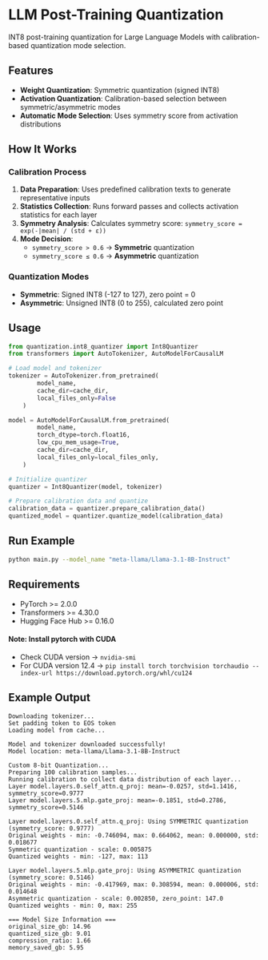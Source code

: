 # LLM Post-Training Quantization

INT8 post-training quantization for Large Language Models with calibration-based quantization mode selection.

## Features

- **Weight Quantization**: Symmetric quantization (signed INT8)
- **Activation Quantization**: Calibration-based selection between symmetric/asymmetric modes
- **Automatic Mode Selection**: Uses symmetry score from activation distributions

## How It Works

### Calibration Process

1. **Data Preparation**: Uses predefined calibration texts to generate representative inputs
2. **Statistics Collection**: Runs forward passes and collects activation statistics for each layer
3. **Symmetry Analysis**: Calculates symmetry score: `symmetry_score = exp(-|mean| / (std + ε))`
4. **Mode Decision**: 
   - `symmetry_score > 0.6` → **Symmetric** quantization
   - `symmetry_score ≤ 0.6` → **Asymmetric** quantization

### Quantization Modes

- **Symmetric**: Signed INT8 (-127 to 127), zero point = 0
- **Asymmetric**: Unsigned INT8 (0 to 255), calculated zero point

## Usage

```python
from quantization.int8_quantizer import Int8Quantizer
from transformers import AutoTokenizer, AutoModelForCausalLM

# Load model and tokenizer
tokenizer = AutoTokenizer.from_pretrained(
        model_name,
        cache_dir=cache_dir,
        local_files_only=False
    )

model = AutoModelForCausalLM.from_pretrained(
        model_name,
        torch_dtype=torch.float16,
        low_cpu_mem_usage=True,
        cache_dir=cache_dir,
        local_files_only=local_files_only,
    )

# Initialize quantizer
quantizer = Int8Quantizer(model, tokenizer)

# Prepare calibration data and quantize
calibration_data = quantizer.prepare_calibration_data()
quantized_model = quantizer.quantize_model(calibration_data)
```

## Run Example

```bash
python main.py --model_name "meta-llama/Llama-3.1-8B-Instruct"
```

## Requirements

- PyTorch >= 2.0.0
- Transformers >= 4.30.0
- Hugging Face Hub >= 0.16.0

#### Note: Install pytorch with CUDA
- Check CUDA version -> ```nvidia-smi```
- For CUDA version 12.4 -> ```pip install torch torchvision torchaudio --index-url https://download.pytorch.org/whl/cu124```

## Example Output

```
Downloading tokenizer...
Set padding token to EOS token
Loading model from cache...

Model and tokenizer downloaded successfully!
Model location: meta-llama/Llama-3.1-8B-Instruct

Custom 8-bit Quantization...
Preparing 100 calibration samples...
Running calibration to collect data distribution of each layer...
Layer model.layers.0.self_attn.q_proj: mean=-0.0257, std=1.1416, symmetry_score=0.9777
Layer model.layers.5.mlp.gate_proj: mean=-0.1851, std=0.2786, symmetry_score=0.5146

Layer model.layers.0.self_attn.q_proj: Using SYMMETRIC quantization (symmetry_score: 0.9777)
Original weights - min: -0.746094, max: 0.664062, mean: 0.000000, std: 0.018677
Symmetric quantization - scale: 0.005875
Quantized weights - min: -127, max: 113

Layer model.layers.5.mlp.gate_proj: Using ASYMMETRIC quantization (symmetry_score: 0.5146)
Original weights - min: -0.417969, max: 0.308594, mean: 0.000006, std: 0.014648
Asymmetric quantization - scale: 0.002850, zero_point: 147.0
Quantized weights - min: 0, max: 255

=== Model Size Information ===
original_size_gb: 14.96
quantized_size_gb: 9.01
compression_ratio: 1.66
memory_saved_gb: 5.95
``` 